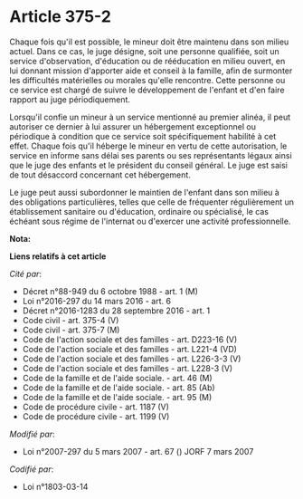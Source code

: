 # Article 375-2

Chaque fois qu'il est possible, le mineur doit être maintenu dans son milieu actuel. Dans ce cas, le juge désigne, soit une
personne qualifiée, soit un service d'observation, d'éducation ou de rééducation en milieu ouvert, en lui donnant mission
d'apporter aide et conseil à la famille, afin de surmonter les difficultés matérielles ou morales qu'elle rencontre. Cette
personne ou ce service est chargé de suivre le développement de l'enfant et d'en faire rapport au juge périodiquement.

Lorsqu'il confie un mineur à un service mentionné au premier alinéa, il peut autoriser ce dernier à lui assurer un
hébergement exceptionnel ou périodique à condition que ce service soit spécifiquement habilité à cet effet. Chaque fois qu'il
héberge le mineur en vertu de cette autorisation, le service en informe sans délai ses parents ou ses représentants légaux
ainsi que le juge des enfants et le président du conseil général. Le juge est saisi de tout désaccord concernant cet
hébergement.

Le juge peut aussi subordonner le maintien de l'enfant dans son milieu à des obligations particulières, telles que celle de
fréquenter régulièrement un établissement sanitaire ou d'éducation, ordinaire ou spécialisé, le cas échéant sous régime de
l'internat ou d'exercer une activité professionnelle.

**Nota:**



**Liens relatifs à cet article**

_Cité par_:

  - Décret n°88-949 du 6 octobre 1988 - art. 1 (M)
  - Loi n°2016-297 du 14 mars 2016 - art. 6
  - Décret n°2016-1283 du 28 septembre 2016 - art. 1
  - Code civil - art. 375-4 (V)
  - Code civil - art. 375-7 (M)
  - Code de l'action sociale et des familles - art. D223-16 (V)
  - Code de l'action sociale et des familles - art. L221-4 (VD)
  - Code de l'action sociale et des familles - art. L226-3-3 (V)
  - Code de l'action sociale et des familles - art. L228-3 (V)
  - Code de la famille et de l'aide sociale. - art. 46 (M)
  - Code de la famille et de l'aide sociale. - art. 85 (Ab)
  - Code de la famille et de l'aide sociale. - art. 95 (M)
  - Code de procédure civile - art. 1187 (V)
  - Code de procédure civile - art. 1199 (V)

_Modifié par_:

  - Loi n°2007-297 du 5 mars 2007 - art. 67 () JORF 7 mars 2007

_Codifié par_:

  - Loi n°1803-03-14
